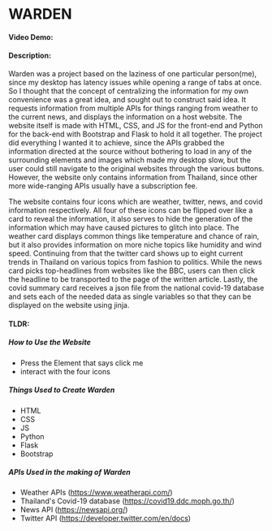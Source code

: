 # WARDEN
#### Video Demo:  <URL HERE>
#### Description:
Warden was a project based on the laziness of one particular person(me), since my desktop has latency issues while opening a range of tabs at once. So I thought that the concept of centralizing the information for my own convenience was a great idea, and sought out to construct said idea. It requests information from multiple APIs for things ranging from weather to the current news, and displays the information on a host website. The website itself is made with HTML, CSS, and JS for the front-end and Python for the back-end with Bootstrap and Flask to hold it all together. The project did everything I wanted it to achieve, since the APIs grabbed the information directed at the source without bothering to load in any of the surrounding elements and images which made my desktop slow, but the user could still navigate to the original websites through the various buttons. However, the website only contains information from Thailand, since other more wide-ranging APIs usually have a subscription fee.

The website contains four icons which are weather, twitter, news, and covid information respectively. All four of these icons can be flipped over like a card to reveal the information, it also serves to hide the generation of the information which may have caused pictures to glitch into place. The weather card displays common things like temperature and chance of rain, but it also provides information on more niche topics like humidity and wind speed. Continuing from that the twitter card shows up to eight current trends in Thailand on various topics from fashion to politics. While the news card picks top-headlines from websites like the BBC, users can then click the headline to be transported to the page of the written article. Lastly, the covid summary card receives a json file from the national covid-19 database and sets each of the needed data as single variables so that they can be displayed on the website using jinja.

#### TLDR:
##### How to Use the Website
- Press the Element that says click me
- interact with the four icons

##### Things Used to Create Warden
- HTML
- CSS
- JS
- Python
- Flask
- Bootstrap

##### APIs Used in the making of Warden
- Weather APIs (https://www.weatherapi.com/)
- Thailand's Covid-19 database (https://covid19.ddc.moph.go.th/)
- News API (https://newsapi.org/)
- Twitter API (https://developer.twitter.com/en/docs)